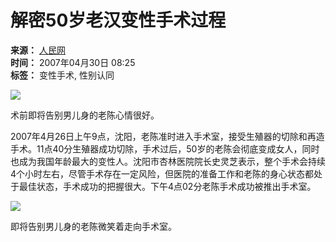 # 解密50岁老汉变性手术过程

**来源：** [人民网](http://www.peopledaily.com.cn/)  
**时间：** 2007年04月30日 08:25  
**标签：** 变性手术, 性别认同

![](http://news.cctv.com/20070430/images/1177892981883_1177892981883_r.jpg)

术前即将告别男儿身的老陈心情很好。

2007年4月26日上午9点，沈阳，老陈准时进入手术室，接受生殖器的切除和再造手术。11点40分生殖器成功切除，手术过后，50岁的老陈会彻底变成女人，同时也成为我国年龄最大的变性人。沈阳市杏林医院院长史灵芝表示，整个手术会持续4个小时左右，尽管手术存在一定风险，但医院的准备工作和老陈的身心状态都处于最佳状态，手术成功的把握很大。下午4点02分老陈手术成功被推出手术室。

![](http://news.cctv.com/20070430/images/1177892997731_1177892997731_r.jpg)

即将告别男儿身的老陈微笑着走向手术室。
<!-- tcd_original_link http://news.cctv.com/society/20070430/100338.shtml -->
